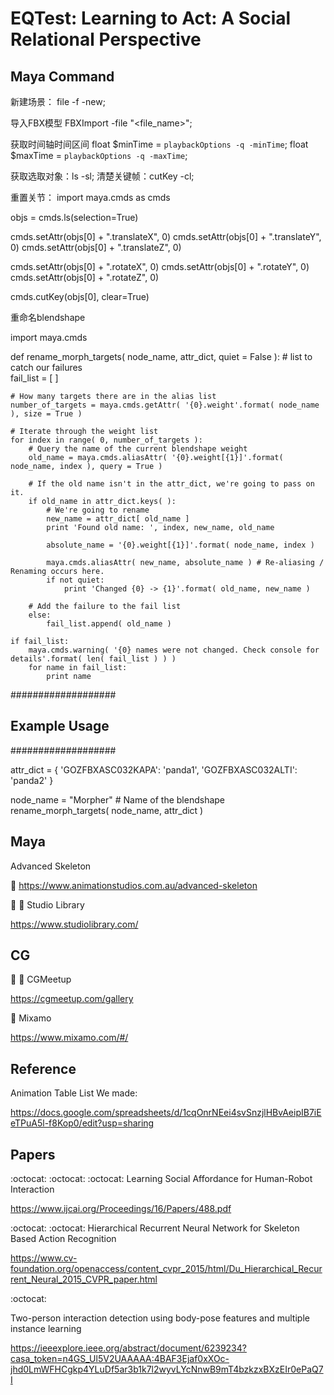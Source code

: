 # EQTest: Learning to Act: A Social Relational Perspective

## Maya Command
新建场景： file -f -new;

导入FBX模型 FBXImport -file "<file_name>";

获取时间轴时间区间 float $minTime = `playbackOptions -q -minTime`; 
float $maxTime = `playbackOptions -q -maxTime`;

获取选取对象：ls -sl;
清楚关键帧：cutKey -cl;

重置关节：
import maya.cmds as cmds

objs = cmds.ls(selection=True)

cmds.setAttr(objs[0] + ".translateX", 0)
cmds.setAttr(objs[0] + ".translateY", 0)
cmds.setAttr(objs[0] + ".translateZ", 0)

cmds.setAttr(objs[0] + ".rotateX", 0)
cmds.setAttr(objs[0] + ".rotateY", 0)
cmds.setAttr(objs[0] + ".rotateZ", 0)

cmds.cutKey(objs[0], clear=True)

重命名blendshape

import maya.cmds

def rename_morph_targets( node_name, attr_dict, quiet = False ):
	# list to catch our failures	
	fail_list = [ ]

	# How many targets there are in the alias list
	number_of_targets = maya.cmds.getAttr( '{0}.weight'.format( node_name ), size = True )

	# Iterate through the weight list
	for index in range( 0, number_of_targets ):
		# Query the name of the current blendshape weight
		old_name = maya.cmds.aliasAttr( '{0}.weight[{1}]'.format( node_name, index ), query = True )

		# If the old name isn't in the attr_dict, we're going to pass on it.
		if old_name in attr_dict.keys( ):
			# We're going to rename
			new_name = attr_dict[ old_name ]
			print 'Found old name: ', index, new_name, old_name
			
			absolute_name = '{0}.weight[{1}]'.format( node_name, index )

			maya.cmds.aliasAttr( new_name, absolute_name ) # Re-aliasing / Renaming occurs here.
			if not quiet:
				print 'Changed {0} -> {1}'.format( old_name, new_name )
				
		# Add the failure to the fail list		
		else:
			fail_list.append( old_name )

	if fail_list:
		maya.cmds.warning( '{0} names were not changed. Check console for details'.format( len( fail_list ) ) )
		for name in fail_list:
			print name

###################
## Example Usage ##
###################
	
attr_dict = { 'GOZFBXASC032KAPA': 'panda1',
                 'GOZFBXASC032ALTI': 'panda2' }

node_name = "Morpher" # Name of the blendshape
rename_morph_targets( node_name, attr_dict )


## Maya

Advanced Skeleton

:watermelon: https://www.animationstudios.com.au/advanced-skeleton

:watermelon: :watermelon: Studio Library

https://www.studiolibrary.com/


## CG

:lollipop: :lollipop: CGMeetup

https://cgmeetup.com/gallery

:lollipop: Mixamo

https://www.mixamo.com/#/

## Reference

Animation Table List We made:

https://docs.google.com/spreadsheets/d/1cqOnrNEei4svSnzjlHBvAeipIB7iEeTPuA5l-f8Kop0/edit?usp=sharing

## Papers

 :octocat:  :octocat:  :octocat: Learning Social Affordance for Human-Robot Interaction
 
https://www.ijcai.org/Proceedings/16/Papers/488.pdf

 :octocat:  :octocat: Hierarchical Recurrent Neural Network for Skeleton Based Action Recognition
 
 https://www.cv-foundation.org/openaccess/content_cvpr_2015/html/Du_Hierarchical_Recurrent_Neural_2015_CVPR_paper.html

 :octocat:  
 
 Two-person interaction detection using body-pose features and multiple instance learning

https://ieeexplore.ieee.org/abstract/document/6239234?casa_token=n4GS_Ul5V2UAAAAA:4BAF3Ejaf0xXOc-jhd0LmWFHCgkp4YLuDf5ar3b1k7l2wyvLYcNnwB9mT4bzkzxBXzEIr0ePaQ7I
